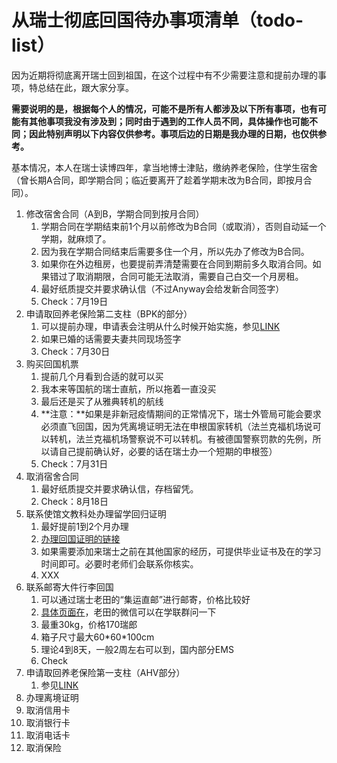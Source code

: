 # 从瑞士彻底回国待办事项清单（todo-list）

因为近期将彻底离开瑞士回到祖国，在这个过程中有不少需要注意和提前办理的事项，特总结在此，跟大家分享。

**需要说明的是，根据每个人的情况，可能不是所有人都涉及以下所有事项，也有可能有其他事项我没有涉及到；同时由于遇到的工作人员不同，具体操作也可能不同；因此特别声明以下内容仅供参考。事项后边的日期是我办理的日期，也仅供参考。**

基本情况，本人在瑞士读博四年，拿当地博士津贴，缴纳养老保险，住学生宿舍（曾长期A合同，即学期合同；临近要离开了趁着学期末改为B合同，即按月合同）。

1. 修改宿舍合同（A到B，学期合同到按月合同）
   1. 学期合同在学期结束前1个月以前修改为B合同（或取消），否则自动延一个学期，就麻烦了。
   2. 因为我在学期合同结束后需要多住一个月，所以先办了修改为B合同。
   3. 如果你在外边租房，也要提前弄清楚需要在合同到期前多久取消合同。如果错过了取消期限，合同可能无法取消，需要自己白交一个月房租。
   4. 最好纸质提交并要求确认信（不过Anyway会给发新合同签字）
   5. Check：7月19日
2. 申请取回养老保险第二支柱（BPK的部分）
   1. 可以提前办理，申请表会注明从什么时候开始实施，参见[LINK](https://qingnansun.gitbook.io/articles/getback-pension)
   2. 如果已婚的话需要夫妻共同现场签字
   3. Check：7月30日
3. 购买回国机票
   1. 提前几个月看到合适的就可以买
   2. 我本来等国航的瑞士直航，所以拖着一直没买
   3. 最后还是买了从雅典转机的航线
   4. **注意：**如果是非新冠疫情期间的正常情况下，瑞士外管局可能会要求必须直飞回国，因为凭离境证明无法在申根国家转机（法兰克福机场说可以转机，法兰克福机场警察说不可以转机。有被德国警察罚款的先例，所以请自己提前确认好，必要的话在瑞士办一个短期的申根签）
   5. Check：7月31日
4. 取消宿舍合同
   1. 最好纸质提交并要求确认信，存档留凭。
   2. Check：8月18日
5. 联系使馆文教科处办理留学回归证明
   1. 最好提前1到2个月办理
   2. [办理回国证明的链接](http://swiss.lxgz.org.cn/publish/portal64/tab4128/info78671.htm)
   3. 如果需要添加来瑞士之前在其他国家的经历，可提供毕业证书及在的学习时间即可。必要时老师们会联系你核实。
   4. XXX
6. 联系邮寄大件行李回国
   1. 可以通过瑞士老田的“集运直邮”进行邮寄，价格比较好
   2. [具体页面在](https://www.ruizhiyou.com/product/ems_pick_delivery/)，老田的微信可以在学联群问一下
   3. 最重30kg，价格170瑞郎
   4. 箱子尺寸最大60\*60\*100cm
   5. 理论4到8天，一般2周左右可以到，国内部分EMS
   6. Check
7. 申请取回养老保险第一支柱（AHV部分）
   1. 参见[LINK](https://qingnansun.gitbook.io/articles/getback-pension)
8. 办理离境证明
9. 取消信用卡
10. 取消银行卡
11. 取消电话卡
12. 取消保险



